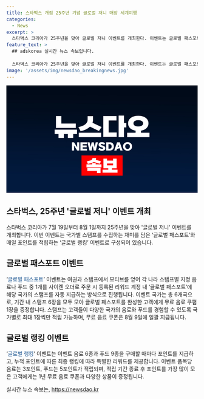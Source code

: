 ```yaml
---
title: 스타벅스 개점 25주년 기념 글로벌 저니 매장 세계여행
categories:
  - News
excerpt: >
  스타벅스 코리아가 25주년을 맞아 글로벌 저니 이벤트를 개최한다. 이벤트는 글로벌 패스포트와 글로벌 랭킹으로 구성되어 있으며, 고객들은 6개국의 스탬프를 수집하여 특별한 리워드를 받을 수 있다. 또한 이벤트 기간 내 특정 음료와 푸드를 구매할 때마다 포인트를 획득하고, 최종 랭킹에 따라 다양한 상품을 받을 수 있다. 스타벅스는 고객들에게 세계 각국의 다양한 음료와 푸드를 경험할 수 있는 즐거움을 제공하기 위해 이번 이벤트를 기획했다.
feature_text: >
  ## adskorea 실시간 뉴스 속보입니다.

  스타벅스 코리아가 25주년을 맞아 글로벌 저니 이벤트를 개최한다. 이벤트는 글로벌 패스포트와 글로벌 랭킹으로 구성되어 있으며, 고객들은 6개국의 스탬프를 수집하여 특별한 리워드를 받을 수 있다. 또한 이벤트 기간 내 특정 음료와 푸드를 구매할 때마다 포인트를 획득하고, 최종 랭킹에 따라 다양한 상품을 받을 수 있다. 스타벅스는 고객들에게 세계 각국의 다양한 음료와 푸드를 경험할 수 있는 즐거움을 제공하기 위해 이번 이벤트를 기획했다.
image: '/assets/img/newsdao_breakingnews.jpg'
---
```


<p><img src="/assets/img/newsdao_breakingnews.jpg" alt="adskorea 속보" /></p>

<h2 data-ke-size="size26">스타벅스, 25주년 '글로벌 저니' 이벤트 개최</h2>

<p data-ke-size="size16">스타벅스 코리아가 7월 19일부터 8월 1일까지 25주년을 맞아 '글로벌 저니' 이벤트를 개최합니다. 이번 이벤트는 국가별 스탬프를 수집하는 재미를 담은 ‘글로벌 패스포트’와 매일 포인트를 적립하는 ‘글로벌 랭킹’ 이벤트로 구성되어 있습니다.</p>

<h2 data-ke-size="size26">글로벌 패스포트 이벤트</h2>

<p data-ke-size="size16">‘<span style="color: #1a5490;">글로벌 패스포트</span>’ 이벤트는 여권과 스탬프에서 모티브를 얻어 각 나라 스탬프별 지정 음료나 푸드 중 1개를 사이렌 오더로 주문 시 등록된 리워드 계정 내 ‘글로벌 패스포트’에 해당 국가의 스탬프를 자동 지급하는 방식으로 진행됩니다. 이벤트 국가는 총 6개국으로, 기간 내 스탬프 6장을 모두 모아 글로벌 패스포트를 완성한 고객에게 무료 음료 쿠폄 1장을 증정합니다. 스탬프는 고객들이 다양한 국가의 음료와 푸드를 경험할 수 있도록 국가별로 최대 1장씩만 적립 가능하며, 무료 음료 쿠폰은 8월 9일에 일괄 지급됩니다.</p>

<h2 data-ke-size="size26">글로벌 랭킹 이벤트</h2>

<p data-ke-size="size16">‘<span style="color: #1a5490;">글로벌 랭킹</span>’ 이벤트는 이벤트 음료 6종과 푸드 9종을 구매할 때마다 포인트를 지급하고, 누적 포인트에 따른 최종 랭킹에 따라 특별한 리워드를 제공합니다. 이벤트 품목당 음료는 3포인트, 푸드는 5포인트가 적립되며, 적립 기간 종료 후 포인트를 가장 많이 모은 고객에게는 1년 무료 음료 쿠폰과 다양한 상품이 증정됩니다.</p>
실시간 뉴스 속보는, <a href="https://newsdao.kr" rel="dofollow">https://newsdao.kr</a>


